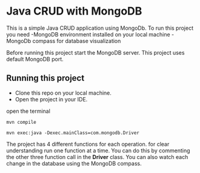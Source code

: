 # Java CRUD with MongoDB

This is a simple Java CRUD application using MongoDb. To run this project you need 
	-MongoDB environment installed on your local machine
	-MongoDb compass for database visualization
	
Before running this project start the MongoDB server. This project uses default MongoDB port.

## Running this project

- Clone this repo on your local machine. 
- Open the project in your IDE.

open the terminal

```
mvn compile
```
```
mvn exec:java -Dexec.mainClass=com.mongodb.Driver
```

The project has 4 different functions for each operation. for clear understanding run one function at a time. You can do this by commenting the other three function call in the **Driver** class. You can also watch each change in the database using the MongoDB compass.
